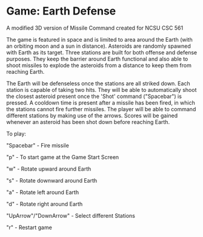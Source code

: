 # Game: Earth Defense
A modified 3D version of Missile Command created for NCSU CSC 561 

The game is featured in space and is limited to area around the Earth (with an orbiting moon and a sun in distance). Asteroids are randomly spawned with Earth as its target. Three stations are built for both offense and defense purposes. They keep the barrier around Earth functional and also able to shoot missiles to explode the asteroids from a distance to keep them from reaching Earth.

The Earth will be defenseless once the stations are all striked down. Each station is capable of taking two hits. They will be able to automatically shoot the closest asteroid present once the 'Shot' command ("Spacebar") is pressed. A cooldown time is present after a missile has been fired, in which the stations cannot fire further missiles. The player will be able to command different stations by making use of the arrows. Scores will be gained whenever an asteroid has been shot down before reaching Earth.

To play:

"Spacebar" - Fire missile

"p" - To start game at the Game Start Screen

"w" - Rotate upward around Earth

"s" - Rotate downward around Earth

"a" - Rotate left around Earth

"d" - Rotate right around Earth

"UpArrow"/"DownArrow" - Select different Stations

"r" - Restart game
